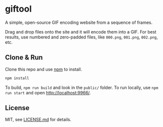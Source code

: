 # giftool

A simple, open-source GIF encoding website from a sequence of frames.

Drag and drop files onto the site and it will encode them into a GIF. For best results, use numbered and zero-padded files, like `000.png`, `001.png`, `002.png`, etc.

## Clone & Run

Clone this repo and use [npm](https://npmjs.com/) to install.

```sh
npm install
```

To build, `npm run build` and look in the `public/` folder. To run locally, use `npm run start` and open [http://localhost:9966/](http://localhost:9966/).

## License

MIT, see [LICENSE.md](http://github.com/mattdesl/giftool/blob/master/LICENSE.md) for details.
